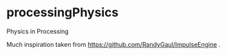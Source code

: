 # processingPhysics
 Physics in Processing

Much inspiration taken from https://github.com/RandyGaul/ImpulseEngine .